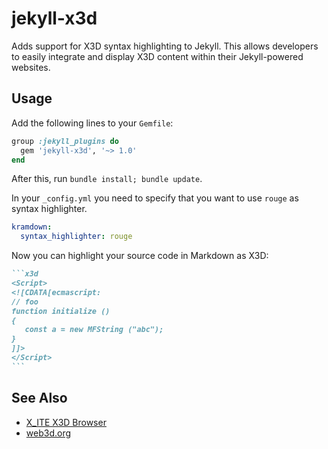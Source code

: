 # jekyll-x3d

Adds support for X3D syntax highlighting to Jekyll. This allows developers to easily integrate and display X3D content within their Jekyll-powered websites.

## Usage

Add the following lines to your `Gemfile`:

```ruby
group :jekyll_plugins do
  gem 'jekyll-x3d', '~> 1.0'
end
```

After this, run `bundle install; bundle update`.

In your `_config.yml` you need to specify that you want to use `rouge` as syntax highlighter.

```yml
kramdown:
  syntax_highlighter: rouge
```

Now you can highlight your source code in Markdown as X3D:

``````md
```x3d
<Script>
<![CDATA[ecmascript:
// foo
function initialize ()
{
   const a = new MFString ("abc");
}
]]>
</Script>
```
``````

## See Also

* [X_ITE X3D Browser](https://create3000.github.io/x_ite/)
* [web3d.org](https://www.web3d.org)
